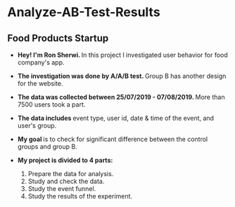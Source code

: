 # Analyze-AB-Test-Results
## Food Products Startup

* <b> Hey! I'm Ron Sherwi. </b> In this project I investigated user behavior for food company's app. 


* <b>The investigation was done by A/A/B test. </b> Group B has another design for the website. 


* <b> The data was collected between 25/07/2019 - 07/08/2019. </b> More than 7500 users took a part.


* <b> The data includes </b> event type, user id, date & time of the event, and user's group.


*  <b> My goal </b> is to check for significant difference between the control groups and group B.


* <b> My project is divided to 4 parts: </b>
    1. Prepare the data for analysis.
    2. Study and check the data.
    3. Study the event funnel.
    4. Study the results of the experiment.
